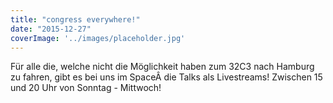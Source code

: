```yaml
---
title: "congress everywhere!"
date: "2015-12-27"
coverImage: '../images/placeholder.jpg'
---
```


Für alle die, welche nicht die Möglichkeit haben zum 32C3 nach Hamburg zu fahren, gibt es bei uns im SpaceÂ die Talks als Livestreams! Zwischen 15 und 20 Uhr von Sonntag - Mittwoch!
